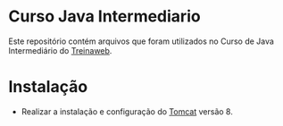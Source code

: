# Curso Java Intermediario
Este repositório contém arquivos  que foram utilizados no Curso de Java Intermediário do [Treinaweb](treinaweb.com.br).

# Instalação
* Realizar a instalação e configuração do [Tomcat](http://tomcat.apache.org) versão 8.